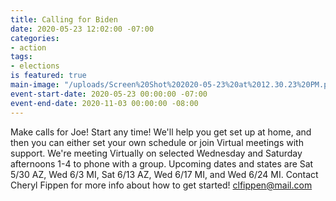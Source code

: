 ```yaml
---
title: Calling for Biden
date: 2020-05-23 12:02:00 -07:00
categories:
- action
tags:
- elections
is featured: true
main-image: "/uploads/Screen%20Shot%202020-05-23%20at%2012.30.23%20PM.png"
event-start-date: 2020-05-23 00:00:00 -07:00
event-end-date: 2020-11-03 00:00:00 -08:00
---
```


Make calls for Joe! Start any time!
We'll help you get set up at home, and then you can either set your own schedule or join Virtual meetings with support.
We're meeting Virtually on selected Wednesday and Saturday afternoons 1-4 to phone with a group.  Upcoming dates and states are Sat 5/30 AZ, Wed 6/3 MI, Sat 6/13 AZ, Wed 6/17 MI, and Wed 6/24 MI. Contact Cheryl Fippen for more info about how to get started!  clfippen@mail.com
